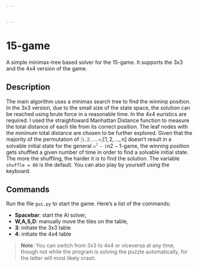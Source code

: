 ```yaml
---


---
```


<h1 id="game">15-game</h1>
<p>A simple minimax-tree based solver for the 15-game. It supports the 3x3 and the 4x4 version of the game.</p>
<h2 id="description">Description</h2>
<p>The main algorithm uses a minimax search tree to find the winninp position. In the 3x3 version, due to the small size of the state space, the solution can be reached using brute force in a reasonable time. In the 4x4 euristics are required. I used the straighfoward Manhattan Distance function to measure the total distance of each tile from its correct position. The leaf nodes with the minimum total distance are chosen to be further explored. Given that the majority of the permutation of <span class="katex--inline"><span class="katex"><span class="katex-mathml"><math><semantics><mrow><mo stretchy="false">[</mo><mn>1</mn><mo separator="true">,</mo><mn>2</mn><mo separator="true">,</mo><mi mathvariant="normal">.</mi><mi mathvariant="normal">.</mi><mi mathvariant="normal">.</mi><mo separator="true">,</mo><mi>n</mi><mo stretchy="false">]</mo></mrow><annotation encoding="application/x-tex">[1,2,...,n]</annotation></semantics></math></span><span class="katex-html" aria-hidden="true"><span class="base"><span class="strut" style="height: 1em; vertical-align: -0.25em;"></span><span class="mopen">[</span><span class="mord">1</span><span class="mpunct">,</span><span class="mspace" style="margin-right: 0.166667em;"></span><span class="mord">2</span><span class="mpunct">,</span><span class="mspace" style="margin-right: 0.166667em;"></span><span class="mord">.</span><span class="mord">.</span><span class="mord">.</span><span class="mpunct">,</span><span class="mspace" style="margin-right: 0.166667em;"></span><span class="mord mathdefault">n</span><span class="mclose">]</span></span></span></span></span> doesn’t result in a solvable initial state for the general <span class="katex--inline"><span class="katex"><span class="katex-mathml"><math><semantics><mrow><msup><mi>n</mi><mn>2</mn></msup><mo>−</mo><mn>1</mn></mrow><annotation encoding="application/x-tex">n^2-1</annotation></semantics></math></span><span class="katex-html" aria-hidden="true"><span class="base"><span class="strut" style="height: 0.897438em; vertical-align: -0.08333em;"></span><span class="mord"><span class="mord mathdefault">n</span><span class="msupsub"><span class="vlist-t"><span class="vlist-r"><span class="vlist" style="height: 0.814108em;"><span class="" style="top: -3.063em; margin-right: 0.05em;"><span class="pstrut" style="height: 2.7em;"></span><span class="sizing reset-size6 size3 mtight"><span class="mord mtight">2</span></span></span></span></span></span></span></span><span class="mspace" style="margin-right: 0.222222em;"></span><span class="mbin">−</span><span class="mspace" style="margin-right: 0.222222em;"></span></span><span class="base"><span class="strut" style="height: 0.64444em; vertical-align: 0em;"></span><span class="mord">1</span></span></span></span></span>-game, the winning position gets shuffled a given number of time in order to find a solvable initial state. The more the shuffling, the harder it is to find the solution. The variable <code>shuffle = 80</code> is the default. You can also play by yourself using the keyboard.</p>
<h2 id="commands">Commands</h2>
<p>Run the file <code>gui.py</code> to start the game. Here’s a list of the commands:</p>
<ul>
<li><strong>Spacebar</strong>: start the AI solver,</li>
<li><strong>W,A,S,D</strong>: manually move the tiles on the table,</li>
<li><strong>3</strong>: initiate the 3x3 table</li>
<li><strong>4</strong>: initiate the 4x4 table</li>
</ul>
<blockquote>
<p><strong>Note</strong>: You can  switch from 3x3 to 4x4 or viceversa at any time, though not while the program is solving the puzzle automatically, for the latter will most likely crash.</p>
</blockquote>

